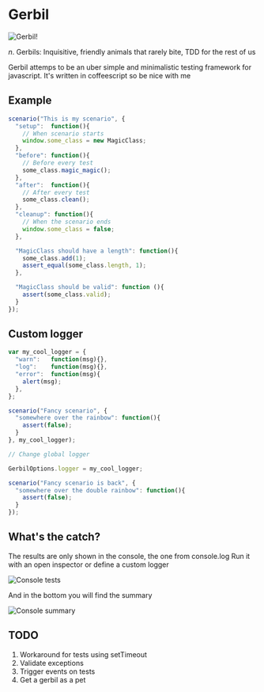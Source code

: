 # Gerbil

![Gerbil!](http://www.petsworld.co.uk/images/gerbil.jpg)

_n_. Gerbils: Inquisitive, friendly animals that rarely bite, TDD for the rest of us

Gerbil attemps to be an uber simple and minimalistic testing framework for javascript.
It's written in coffeescript so be nice with me

## Example

```javascript
scenario("This is my scenario", {
  "setup":  function(){
    // When scenario starts
    window.some_class = new MagicClass;
  },
  "before": function(){
    // Before every test
    some_class.magic_magic();
  },
  "after":  function(){
    // After every test
    some_class.clean();
  },
  "cleanup": function(){
    // When the scenario ends
    window.some_class = false;
  },

  "MagicClass should have a length": function(){
    some_class.add(1);
    assert_equal(some_class.length, 1);
  },

  "MagicClass should be valid": function (){
    assert(some_class.valid);
  }
});
```

## Custom logger

```javascript
var my_cool_logger = {
  "warn":   function(msg){},
  "log":    function(msg){},
  "error":  function(msg){
    alert(msg);
  },
};

scenario("Fancy scenario", {
  "somewhere over the rainbow": function(){
    assert(false);
  }
}, my_cool_logger);

// Change global logger

GerbilOptions.logger = my_cool_logger;

scenario("Fancy scenario is back", {
  "somewhere over the double rainbow": function(){
    assert(false);
  }
});

```

## What's the catch?

The results are only shown in the console, the one from console.log
Run it with an open inspector or define a custom logger

![Console tests](https://img.skitch.com/20110803-ghqcq5urn8hx99n2s1u777hq58.jpg)

And in the bottom you will find the summary

![Console summary](https://img.skitch.com/20110803-ry5249hcg6n69y5gjfhaibgxj9.jpg)

## TODO
  1. Workaround for tests using setTimeout
  2. Validate exceptions
  3. Trigger events on tests
  4. Get a gerbil as a pet
